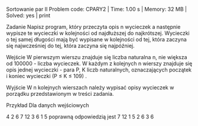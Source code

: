 Sortowanie par II
Problem code: CPARY2 | Time: 1.00 s | Memory: 32 MB | Solved: yes | print

Zadanie
Napisz program, który przeczyta opis n wycieczek a następnie wypisze te wycieczki w kolejności od najdłuższej do najkrótszej. Wycieczki o tej samej długości mają być wypisane w kolejności od tej, która zaczyna się najwcześniej do tej, która zaczyna się najpóźniej.

Wejście
W pierwszym wierszu znajduje się liczba naturalna n, nie większa od 100000 - liczba wycieczek.
W każdym z kolejnych n wierszy znajduje się opis jednej wycieczki - para P, K liczb naturalnych, oznaczających początek i koniec wycieczki (P ≤ K ≤ 109) .

Wyjście
W n kolejnych wierszach należy wypisać opisy wycieczek w porządku przedstawionym w treści zadania.

Przykład
Dla danych wejściowych

4
2 6
7 12
3 6
1 5
poprawną odpowiedzią jest
7 12
1 5
2 6
3 6
